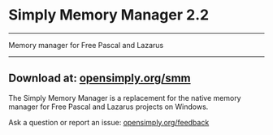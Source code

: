 # Simply Memory Manager 2.2  
***************************

Memory manager for Free Pascal and Lazarus
******************************************

## Download at: [opensimply.org/smm](https://opensimply.org/smm/) 

The Simply Memory Manager is a replacement for the native memory
manager for Free Pascal and Lazarus projects on Windows.

Ask a question or report an issue: [opensimply.org/feedback](https://opensimply.org/feedback/)
